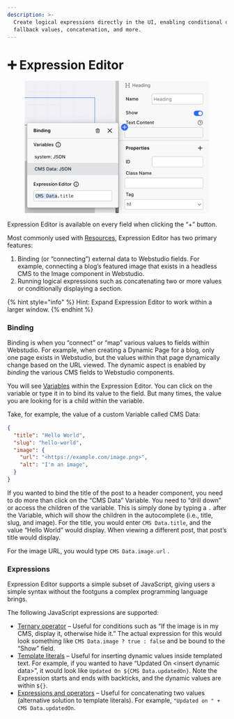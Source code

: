 ```yaml
---
description: >-
  Create logical expressions directly in the UI, enabling conditional display,
  fallback values, concatenation, and more.
---
```


# ➕ Expression Editor

<figure><img src="../../.gitbook/assets/webstudio-expression-editor.png" alt=""><figcaption></figcaption></figure>

Expression Editor is available on every field when clicking the “+” button.

Most commonly used with [Resources](variables.md#resource), Expression Editor has two primary features:

1. Binding (or “connecting”) external data to Webstudio fields. For example, connecting a blog’s featured image that exists in a headless CMS to the Image component in Webstudio.
2. Running logical expressions such as concatenating two or more values or conditionally displaying a section.

{% hint style="info" %}
Hint: Expand Expression Editor to work within a larger window.
{% endhint %}

### Binding

Binding is when you “connect” or “map” various values to fields within Webstudio. For example, when creating a Dynamic Page for a blog, only one page exists in Webstudio, but the values within that page dynamically change based on the URL viewed. The dynamic aspect is enabled by _binding_ the various CMS fields to Webstudio components.

You will see [Variables](variables.md) within the Expression Editor. You can click on the variable or type it in to bind its value to the field. But many times, the value you are looking for is a child within the variable.

Take, for example, the value of a custom Variable called CMS Data:

```json
{
  "title": "Hello World",
  "slug": "hello-world",
  "image": {
    "url": "<https://example.com/image.png>",
    "alt": "I'm an image",
  }
}
```

If you wanted to bind the title of the post to a header component, you need to do more than click on the “CMS Data” Variable. You need to “drill down” or access the children of the variable. This is simply done by typing a `.` after the Variable, which will show the children in the autocomplete (i.e., title, slug, and image). For the title, you would enter `CMS Data.title`, and the value “Hello World” would display. When viewing a different post, that post’s title would display.

For the image URL, you would type `CMS Data.image.url` .

### Expressions

Expression Editor supports a simple subset of JavaScript, giving users a simple syntax without the footguns a complex programming language brings.

The following JavaScript expressions are supported:

* [Ternary operator](https://developer.mozilla.org/en-US/docs/Web/JavaScript/Reference/Operators/Conditional\_operator) – Useful for conditions such as “If the image is in my CMS, display it, otherwise hide it.” The actual expression for this would look something like `CMS Data.image ? true : false` and be bound to the “Show” field.
* [Template literals](https://developer.mozilla.org/en-US/docs/Web/JavaScript/Reference/Template\_literals) – Useful for inserting dynamic values inside templated text. For example, if you wanted to have “Updated On \<insert dynamic data>”, it would look like `Updated On ${CMS Data.updatedOn}`. Note the Expression starts and ends with backticks, and the dynamic values are within `${}`.
* [Expressions and operators](https://developer.mozilla.org/en-US/docs/Web/JavaScript/Guide/Expressions\_and\_Operators) – Useful for concatenating two values (alternative solution to template literals). For example, `"Updated on " + CMS Data.updatedOn`.
